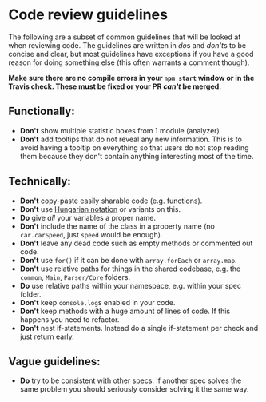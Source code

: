 # Code review guidelines

The following are a subset of common guidelines that will be looked at when reviewing code. The guidelines are written in *do*s and *don't*s to be concise and clear, but most guidelines have exceptions if you have a good reason for doing something else (this often warrants a comment though).

**Make sure there are no compile errors in your `npm start` window or in the Travis check. These must be fixed or your PR *can't* be merged.**

## Functionally:

- **Don't** show multiple statistic boxes from 1 module (analyzer).
- **Don't** add tooltips that do not reveal any new information. This is to avoid having a tooltip on everything so that users do not stop reading them because they don't contain anything interesting most of the time.

## Technically:

- **Don't** copy-paste easily sharable code (e.g. functions).
- **Don't** use [Hungarian notation](https://en.wikipedia.org/wiki/Hungarian_notation) or variants on this.
- **Do** give *all* your variables a proper name.
- **Don't** include the name of the class in a property name (no `car.carSpeed`, just `speed` would be enough).
- **Don't** leave any dead code such as empty methods or commented out code.
- **Don't** use `for()` if it can be done with `array.forEach` or `array.map`.
- **Don't** use relative paths for things in the shared codebase, e.g. the `common`, `Main`, `Parser/Core` folders.
- **Do** use relative paths within your namespace, e.g. within your spec folder.
- **Don't** keep `console.log`s enabled in your code.
- **Don't** keep methods with a huge amount of lines of code. If this happens you need to refactor.
- **Don't** nest if-statements. Instead do a single if-statement per check and just return early.

## Vague guidelines:

- **Do** try to be consistent with other specs. If another spec solves the same problem you should seriously consider solving it the same way.
